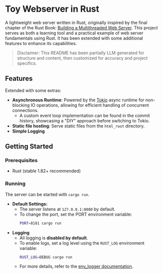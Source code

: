 # Toy Webserver in Rust

A lightweight web server written in Rust, originally inspired by the final chapter of the Rust
Book: [Building a Multithreaded Web Server](https://doc.rust-lang.org/book/ch20-00-final-project-a-web-server.html).
This project serves as both a learning tool and a practical example of web server fundamentals using Rust. It has been
extended with some additional features to enhance its capabilities.

> Disclaimer: This README has been partially LLM generated for structure and content, then customized for accuracy and
> project specifics.

## Features

Extended with some extras:

- **Asynchronous Runtime**: Powered by the [Tokio](https://tokio.rs/) async runtime for non-blocking IO operations,
  allowing for efficient handling of concurrent connections.
    - A custom event loop implementation can be found in the commit history, showcasing a "DIY" approach before
      switching to Tokio.
- **Static file hosting**: Serve static files from the `html_root` directory.
- **Simple Logging**

## Getting Started

### Prerequisites

- Rust (stable 1.82+ recommended)

### Running

The server can be started with `cargo run`.

- **Default Settings:**
    - The server listens at `127.0.0.1:8080` by default.
    - To change the port, set the PORT environment variable:
        ```bash
        PORT=8181 cargo run
        ```
- **Logging**
    - All logging is **disabled by default**.
    - To enable logs, set a log level using the `RUST_LOG` environment variable:
        ```bash
        RUST_LOG=DEBUG cargo run
        ```
    - For more details, refer to
      the [env_logger documentation](https://docs.rs/env_logger/latest/env_logger/#enabling-logging).
